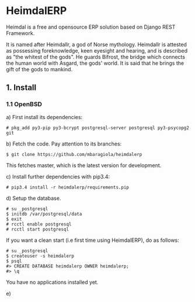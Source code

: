 # HeimdalERP

Heimdal is a free and opensource ERP solution based on Django REST Framework.

It is named after Heimdallr, a god of Norse mythology.
Heimdallr is attested as possessing foreknowledge, keen eyesight and hearing, and is described as "the whitest of the gods".
He guards Bifrost, the bridge which connects the human world with Asgard, the gods' world.
It is said that he brings the gift of the gods to mankind.

## 1. Install

### 1.1 OpenBSD

a) First install its dependencies:

    # pkg_add py3-pip py3-bcrypt postgresql-server postgresql py3-psycopg2 git

b) Fetch the code. Pay attention to its branches:

    $ git clone https://github.com/mbaragiola/heimdalerp

This fetches master, which is the latest version for development.

c) Install further dependencies with pip3.4:

    # pip3.4 install -r heimdalerp/requirements.pip

d) Setup the database.

    # su _postgresql
    $ initdb /var/postgresql/data
    $ exit
    # rcctl enable postgresql
    # rcctl start postgresql

If you want a clean start (i.e first time using HeimdalERP), do as follows:

    # su _postgresql
    $ createuser -s heimdalerp
    $ psql
    #> CREATE DATABASE heimdalerp OWNER heimdalerp;
    #> \q

You have no applications installed yet.

e) 
